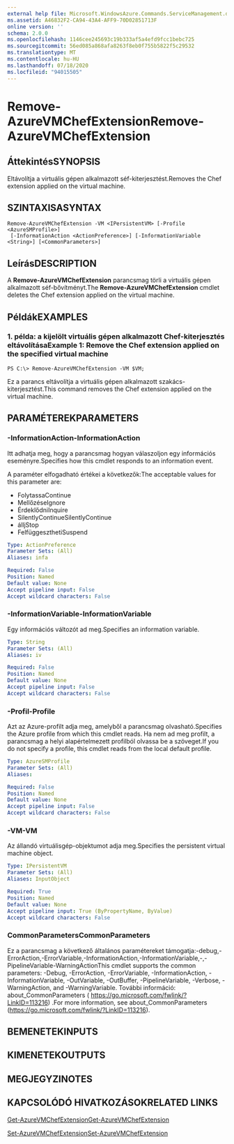 ```yaml
---
external help file: Microsoft.WindowsAzure.Commands.ServiceManagement.dll-Help.xml
ms.assetid: A46832F2-CA94-43A4-AFF9-70D02851713F
online version: ''
schema: 2.0.0
ms.openlocfilehash: 1146cee245693c19b333af5a4efd9fcc1bebc725
ms.sourcegitcommit: 56ed085a868afa8263f8eb0f755b5822f5c29532
ms.translationtype: MT
ms.contentlocale: hu-HU
ms.lasthandoff: 07/18/2020
ms.locfileid: "94015505"
---
```

# <span data-ttu-id="eb421-101">Remove-AzureVMChefExtension</span><span class="sxs-lookup"><span data-stu-id="eb421-101">Remove-AzureVMChefExtension</span></span>

## <span data-ttu-id="eb421-102">Áttekintés</span><span class="sxs-lookup"><span data-stu-id="eb421-102">SYNOPSIS</span></span>
<span data-ttu-id="eb421-103">Eltávolítja a virtuális gépen alkalmazott séf-kiterjesztést.</span><span class="sxs-lookup"><span data-stu-id="eb421-103">Removes the Chef extension applied on the virtual machine.</span></span>

## <span data-ttu-id="eb421-104">SZINTAXISA</span><span class="sxs-lookup"><span data-stu-id="eb421-104">SYNTAX</span></span>

```
Remove-AzureVMChefExtension -VM <IPersistentVM> [-Profile <AzureSMProfile>]
 [-InformationAction <ActionPreference>] [-InformationVariable <String>] [<CommonParameters>]
```

## <span data-ttu-id="eb421-105">Leírás</span><span class="sxs-lookup"><span data-stu-id="eb421-105">DESCRIPTION</span></span>
<span data-ttu-id="eb421-106">A **Remove-AzureVMChefExtension** parancsmag törli a virtuális gépen alkalmazott séf-bővítményt.</span><span class="sxs-lookup"><span data-stu-id="eb421-106">The **Remove-AzureVMChefExtension** cmdlet deletes the Chef extension applied on the virtual machine.</span></span>

## <span data-ttu-id="eb421-107">Példák</span><span class="sxs-lookup"><span data-stu-id="eb421-107">EXAMPLES</span></span>

### <span data-ttu-id="eb421-108">1. példa: a kijelölt virtuális gépen alkalmazott Chef-kiterjesztés eltávolítása</span><span class="sxs-lookup"><span data-stu-id="eb421-108">Example 1: Remove the Chef extension applied on the specified virtual machine</span></span>
```
PS C:\> Remove-AzureVMChefExtension -VM $VM;
```

<span data-ttu-id="eb421-109">Ez a parancs eltávolítja a virtuális gépen alkalmazott szakács-kiterjesztést.</span><span class="sxs-lookup"><span data-stu-id="eb421-109">This command removes the Chef extension applied on the virtual machine.</span></span>

## <span data-ttu-id="eb421-110">PARAMÉTEREK</span><span class="sxs-lookup"><span data-stu-id="eb421-110">PARAMETERS</span></span>

### <span data-ttu-id="eb421-111">-InformationAction</span><span class="sxs-lookup"><span data-stu-id="eb421-111">-InformationAction</span></span>
<span data-ttu-id="eb421-112">Itt adhatja meg, hogy a parancsmag hogyan válaszoljon egy információs eseményre.</span><span class="sxs-lookup"><span data-stu-id="eb421-112">Specifies how this cmdlet responds to an information event.</span></span>

<span data-ttu-id="eb421-113">A paraméter elfogadható értékei a következők:</span><span class="sxs-lookup"><span data-stu-id="eb421-113">The acceptable values for this parameter are:</span></span>

- <span data-ttu-id="eb421-114">Folytassa</span><span class="sxs-lookup"><span data-stu-id="eb421-114">Continue</span></span>
- <span data-ttu-id="eb421-115">Mellőzése</span><span class="sxs-lookup"><span data-stu-id="eb421-115">Ignore</span></span>
- <span data-ttu-id="eb421-116">Érdeklődni</span><span class="sxs-lookup"><span data-stu-id="eb421-116">Inquire</span></span>
- <span data-ttu-id="eb421-117">SilentlyContinue</span><span class="sxs-lookup"><span data-stu-id="eb421-117">SilentlyContinue</span></span>
- <span data-ttu-id="eb421-118">állj</span><span class="sxs-lookup"><span data-stu-id="eb421-118">Stop</span></span>
- <span data-ttu-id="eb421-119">Felfüggesztheti</span><span class="sxs-lookup"><span data-stu-id="eb421-119">Suspend</span></span>

```yaml
Type: ActionPreference
Parameter Sets: (All)
Aliases: infa

Required: False
Position: Named
Default value: None
Accept pipeline input: False
Accept wildcard characters: False
```

### <span data-ttu-id="eb421-120">-InformationVariable</span><span class="sxs-lookup"><span data-stu-id="eb421-120">-InformationVariable</span></span>
<span data-ttu-id="eb421-121">Egy információs változót ad meg.</span><span class="sxs-lookup"><span data-stu-id="eb421-121">Specifies an information variable.</span></span>

```yaml
Type: String
Parameter Sets: (All)
Aliases: iv

Required: False
Position: Named
Default value: None
Accept pipeline input: False
Accept wildcard characters: False
```

### <span data-ttu-id="eb421-122">-Profil</span><span class="sxs-lookup"><span data-stu-id="eb421-122">-Profile</span></span>
<span data-ttu-id="eb421-123">Azt az Azure-profilt adja meg, amelyből a parancsmag olvasható.</span><span class="sxs-lookup"><span data-stu-id="eb421-123">Specifies the Azure profile from which this cmdlet reads.</span></span>
<span data-ttu-id="eb421-124">Ha nem ad meg profilt, a parancsmag a helyi alapértelmezett profilból olvassa be a szöveget.</span><span class="sxs-lookup"><span data-stu-id="eb421-124">If you do not specify a profile, this cmdlet reads from the local default profile.</span></span>

```yaml
Type: AzureSMProfile
Parameter Sets: (All)
Aliases: 

Required: False
Position: Named
Default value: None
Accept pipeline input: False
Accept wildcard characters: False
```

### <span data-ttu-id="eb421-125">-VM</span><span class="sxs-lookup"><span data-stu-id="eb421-125">-VM</span></span>
<span data-ttu-id="eb421-126">Az állandó virtuálisgép-objektumot adja meg.</span><span class="sxs-lookup"><span data-stu-id="eb421-126">Specifies the persistent virtual machine object.</span></span>

```yaml
Type: IPersistentVM
Parameter Sets: (All)
Aliases: InputObject

Required: True
Position: Named
Default value: None
Accept pipeline input: True (ByPropertyName, ByValue)
Accept wildcard characters: False
```

### <span data-ttu-id="eb421-127">CommonParameters</span><span class="sxs-lookup"><span data-stu-id="eb421-127">CommonParameters</span></span>
<span data-ttu-id="eb421-128">Ez a parancsmag a következő általános paramétereket támogatja:-debug,-ErrorAction,-ErrorVariable,-InformationAction,-InformationVariable,-,-PipelineVariable-WarningAction</span><span class="sxs-lookup"><span data-stu-id="eb421-128">This cmdlet supports the common parameters: -Debug, -ErrorAction, -ErrorVariable, -InformationAction, -InformationVariable, -OutVariable, -OutBuffer, -PipelineVariable, -Verbose, -WarningAction, and -WarningVariable.</span></span> <span data-ttu-id="eb421-129">További információ: about_CommonParameters ( https://go.microsoft.com/fwlink/?LinkID=113216) .</span><span class="sxs-lookup"><span data-stu-id="eb421-129">For more information, see about_CommonParameters (https://go.microsoft.com/fwlink/?LinkID=113216).</span></span>

## <span data-ttu-id="eb421-130">BEMENETEK</span><span class="sxs-lookup"><span data-stu-id="eb421-130">INPUTS</span></span>

## <span data-ttu-id="eb421-131">KIMENETEK</span><span class="sxs-lookup"><span data-stu-id="eb421-131">OUTPUTS</span></span>

## <span data-ttu-id="eb421-132">MEGJEGYZI</span><span class="sxs-lookup"><span data-stu-id="eb421-132">NOTES</span></span>

## <span data-ttu-id="eb421-133">KAPCSOLÓDÓ HIVATKOZÁSOK</span><span class="sxs-lookup"><span data-stu-id="eb421-133">RELATED LINKS</span></span>

[<span data-ttu-id="eb421-134">Get-AzureVMChefExtension</span><span class="sxs-lookup"><span data-stu-id="eb421-134">Get-AzureVMChefExtension</span></span>](./Get-AzureVMChefExtension.md)

[<span data-ttu-id="eb421-135">Set-AzureVMChefExtension</span><span class="sxs-lookup"><span data-stu-id="eb421-135">Set-AzureVMChefExtension</span></span>](./Set-AzureVMChefExtension.md)


